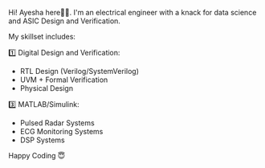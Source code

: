 Hi! Ayesha here🙋‍♀️. I'm an electrical engineer with a knack for data science and ASIC Design and Verification.

My skillset includes:

1️⃣ Digital Design and Verification:
- RTL Design (Verilog/SystemVerilog)
- UVM + Formal Verification
- Physical Design

3️⃣ MATLAB/Simulink:
- Pulsed Radar Systems
- ECG Monitoring Systems
- DSP Systems


Happy Coding 😇  
